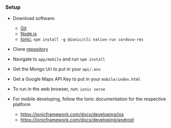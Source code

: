 ### Setup

- Download software:
  - [Git](https://git-scm.com/downloads)
  - [Node.js](https://nodejs.org/en/download/)
  - [Ionic](https://ionicframework.com/docs/intro/cli); `npm install -g @ionic/cli native-run cordova-res`

- Clone [repository](https://github.com/protest-location-pinger/app.git)

- Navigate to `app/mobile` and run `npm install`

- Get the Mongo Uri to put in your `api/.env`

- Get a Google Maps API Key to put in your `mobile/index.html`

- To run in the web browser, run: `ionic serve`

- For mobile developing, follow the Ionic documentation for the respective platform
  - https://ionicframework.com/docs/developing/ios
  - https://ionicframework.com/docs/developing/android
